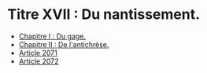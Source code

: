 # Titre XVII : Du nantissement.

- [Chapitre I : Du gage.](chapitre-i)
- [Chapitre II : De l'antichrèse.](chapitre-ii)
- [Article 2071](article-2071.md)
- [Article 2072](article-2072.md)
